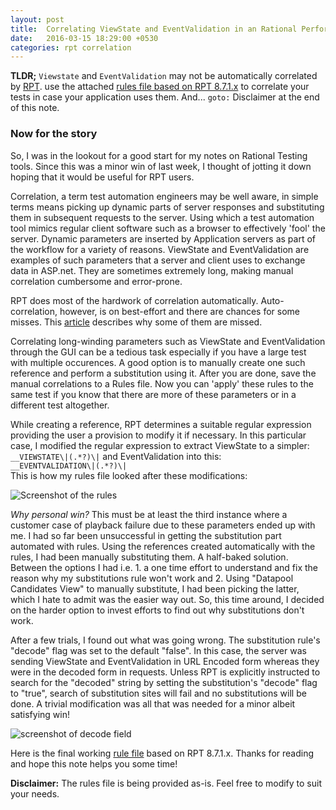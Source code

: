 ```yaml
---
layout: post
title:  Correlating ViewState and EventValidation in an Rational Performance Tester (RPT) Script
date:   2016-03-15 18:29:00 +0530
categories: rpt correlation
---
```

**TLDR;** `Viewstate` and `EventValidation` may not be automatically correlated by [RPT](https://www.ibm.com/developerworks/downloads/r/rpt).
use the attached [rules file based on RPT 8.7.1.x]({{site.url}}/assets/VS_EV_Rules.zip) to correlate your tests in case your application uses them. And... `goto:` Disclaimer at the end of this note.

### Now for the story

So, I was in the lookout for a good start for my notes on Rational Testing tools. Since this was a minor win of last week,
I thought of jotting it down hoping that it would be useful for RPT users.

Correlation, a term test automation engineers may be well aware, in simple terms means picking 
up dynamic parts of server responses and substituting them in subsequent requests to the server. Using which a test automation tool mimics regular client software
such as a browser to effectively 'fool' the server. Dynamic parameters are inserted by Application servers as part of the workflow for a variety of reasons. 
ViewState and EventValidation are examples of such parameters that a server and client uses to exchange data in ASP.net. They are sometimes extremely long, making manual correlation 
cumbersome and error-prone.

RPT does most of the hardwork of correlation automatically. Auto-correlation, however, is on best-effort and there are chances for some misses. This [article](http://www.ibm.com/support/knowledgecenter/SSMMM5_8.7.1/com.ibm.rational.test.lt.common.doc/topics/cdatacorrfix.html) describes why some of them are missed. 

Correlating long-winding parameters such as ViewState and EventValidation through the GUI can be a tedious task especially if you have a large test with multiple occurences. 
A good option is to manually create one such reference and perform a substitution using it. After you are done, save the manual correlations to a Rules file. Now you can 'apply' these 
rules to the same test if you know that there are more of these parameters or in a different test altogether.

While creating a reference, RPT determines a suitable regular expression providing the user a provision to modify it if necessary. In this particular case, I modified the regular expression to extract ViewState to a simpler:<br>
`__VIEWSTATE\|(.*?)\|`
and EventValidation into this:<br>
`__EVENTVALIDATION\|(.*?)\|`<br>
This is how my rules file looked after these modifications:

<img src="{{ site.url }}/assets/vs-ev-rules-snapshot.jpg" alt="Screenshot of the rules">


*Why personal win?* This must be at least the third instance where a customer case of playback failure due to these parameters ended up with me. I had so far been unsuccessful in 
getting the substitution part automated with rules. Using the references created automatically with the rules, I had been manually substituting them. A half-baked solution. 
Between the options I had i.e. 1. a one time effort to understand and fix the reason why my substitutions rule won't work and 2. Using "Datapool Candidates View" to manually
substitute, I had been picking the latter, which I hate to admit was the easier way out. So, this time around, I decided on the harder option to invest efforts to find out why 
substitutions don't work.

After a few trials, I found out what was going wrong. The substitution rule's "decode" flag was set to the default "false". In this case, the server was sending ViewState and 
EventValidation in URL Encoded form whereas they were in the decoded form in requests. Unless RPT is explicitly instructed to search for the "decoded" string by setting the
substitution's "decode" flag to "true", search of substitution sites will fail and no substitutions will be done. A trivial modification was all that was needed for a minor albeit 
satisfying win!


<img src="{{ site.url }}/assets/substitution-decode-field.jpg" alt="screenshot of decode field">

Here is the final working [rule file]({{site.url}}/assets/VS_EV_Rules.zip) based on RPT 8.7.1.x. Thanks for reading and hope this note helps you some time!


**Disclaimer:** The rules file is being provided as-is. Feel free to modify to suit your needs.
